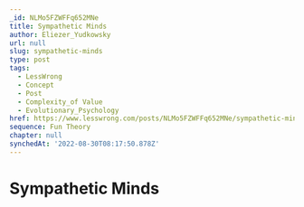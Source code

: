 ```yaml
---
_id: NLMo5FZWFFq652MNe
title: Sympathetic Minds
author: Eliezer_Yudkowsky
url: null
slug: sympathetic-minds
type: post
tags:
  - LessWrong
  - Concept
  - Post
  - Complexity_of Value
  - Evolutionary_Psychology
href: https://www.lesswrong.com/posts/NLMo5FZWFFq652MNe/sympathetic-minds
sequence: Fun Theory
chapter: null
synchedAt: '2022-08-30T08:17:50.878Z'
---
```


# Sympathetic Minds
